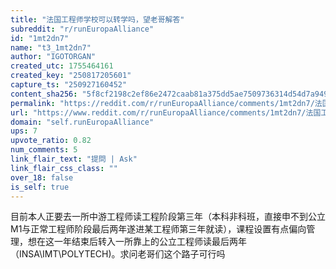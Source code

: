 ```yaml
---
title: "法国工程师学校可以转学吗，望老哥解答"
subreddit: "r/runEuropaAlliance"
id: "1mt2dn7"
name: "t3_1mt2dn7"
author: "IGOTORGAN"
created_utc: 1755464161
created_key: "250817205601"
capture_ts: "250927160452"
content_sha256: "5f8cf2198c2ef86e2472caab81a375dd5ae7509736314d54d7a949a5f3681107"
permalink: "https://reddit.com/r/runEuropaAlliance/comments/1mt2dn7/法国工程师学校可以转学吗望老哥解答/"
url: "https://www.reddit.com/r/runEuropaAlliance/comments/1mt2dn7/法国工程师学校可以转学吗望老哥解答/"
domain: "self.runEuropaAlliance"
ups: 7
upvote_ratio: 0.82
num_comments: 5
link_flair_text: "提問 | Ask"
link_flair_css_class: ""
over_18: false
is_self: true
---
```


目前本人正要去一所中游工程师读工程阶段第三年（本科非科班，直接申不到公立M1与正常工程师阶段最后两年遂进某工程师第三年就读），课程设置有点偏向管理，想在这一年结束后转入一所靠上的公立工程师读最后两年（INSA\IMT\POLYTECH)。求问老哥们这个路子可行吗

